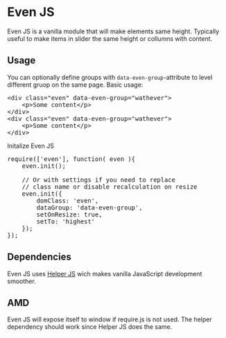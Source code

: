 # Even JS
Even JS is a vanilla module that will make elements same height. Typically useful to make items in slider the same height or collumns with content.

## Usage
You can optionally define groups with <code>data-even-group</code>-attribute to level different gruop on the same page.
Basic usage:
<pre>
&lt;div class="even" data-even-group="wathever"&gt;
	&lt;p&gt;Some content&lt;/p&gt;
&lt;/div&gt;
&lt;div class="even" data-even-group="wathever"&gt;
	&lt;p&gt;Some content&lt;/p&gt;
&lt;/div&gt;
</pre>
Initalize Even JS
<pre>
require(['even'], function( even ){
	even.init();

	// Or with settings if you need to replace 
	// class name or disable recalculation on resize
	even.init({
		domClass: 'even',
		dataGroup: 'data-even-group',
		setOnResize: true,
		setTo: 'highest'
	});
});
</pre>

## Dependencies
Even JS uses [Helper JS](https://github.com/jrudenstam/helper-js) wich makes vanilla JavaScript development smoother.

## AMD
Even JS will expose itself to window if require.js is not used. The helper dependency should work since Helper JS does the same.
